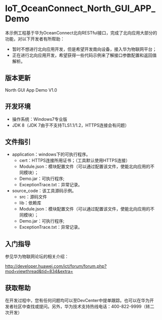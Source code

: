 # IoT\_OceanConnect\_North\_GUI\_APP\_Demo

本示例工程基于华为OceanConnect北向RESTful接口，完成了北向应用大部分的功能，对以下开发者有所帮助：

* 暂时不想进行北向应用开发，但是希望开发南向设备，接入华为物联网平台；
* 正在进行北向应用开发，希望获得一些代码示例来了解接口参数配置和返回值解析。

## 版本更新
North GUI App Demo V1.0

## 开发环境
* 操作系统：Windows7专业版
* JDK 8（JDK 7由于不支持TLS1.1/1.2，HTTPS连接会有问题）

## 文件指引
* application：windows下的可执行程序。
	* cert：HTTPS连接所用证书；（工具默认使用HTTPS连接）
	* Module.json：模块配置文件（可以通过配置该文件，使能北向应用的不同模块）；
	* Demo.jar：可执行程序;
	* ExceptionTrace.txt：异常记录。
* source_code：该工具源码示例。
	* src：源码文件
	* lib：依赖库
	* Module.json：模块配置文件（可以通过配置该文件，使能北向应用的不同模块）；
	* Demo.jar：可执行程序;
	* ExceptionTrace.txt：异常记录。

## 入门指导
参见华为物联网论坛的相关介绍：

http://developer.huawei.com/ict/forum/forum.php?mod=viewthread&tid=834&extra=

## 获取帮助
在开发过程中，您有任何问题均可以至DevCenter中提单跟踪。也可以在华为开发者社区中查找或提问。另外，华为技术支持热线电话：400-822-9999（转二次开发）